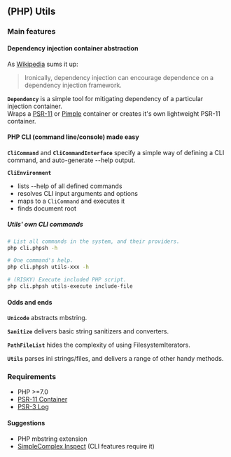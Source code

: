## (PHP) Utils ##

### Main features ###

#### Dependency injection container abstraction ####

As [Wikipedia](https://en.wikipedia.org/wiki/Dependency_injection#Disadvantages) sums it up:
> Ironically, dependency injection can encourage dependence on a dependency injection framework.

**``` Dependency ```** is a simple tool for mitigating dependency of a particular injection container.  
Wraps a [PSR-11](https://github.com/container-interop/fig-standards/blob/container-configuration/proposed/container.md)
or [Pimple](http://pimple.sensiolabs.org) container or creates it's own lightweight PSR-11 container.

#### PHP CLI (command line/console) made easy ####

**``` CliCommand ```** and **``` CliCommandInterface ```**
specify a simple way of defining a CLI command, and auto-generate --help output.

**``` CliEnvironment ```** 

- lists --help of all defined commands
- resolves CLI input arguments and options
- maps to a ``` CliCommand ``` and executes it
- finds document root

##### Utils' own CLI commands #####

```bash
# List all commands in the system, and their providers.
php cli.phpsh -h

# One command's help.
php cli.phpsh utils-xxx -h

# (RISKY) Execute included PHP script.
php cli.phpsh utils-execute include-file
```

#### Odds and ends ####

**``` Unicode ```** abstracts mbstring.

**``` Sanitize ```** delivers basic string sanitizers and converters.

**``` PathFileList ```** hides the complexity of using FilesystemIterators.

**``` Utils ```** parses ini strings/files, and delivers a range of other handy methods.

### Requirements ###

- PHP >=7.0
- [PSR-11 Container](https://github.com/php-fig/container)
- [PSR-3 Log](https://github.com/php-fig/log)

#### Suggestions ####

- PHP mbstring extension<!-- - PHP intl extension -->
- [SimpleComplex Inspect](https://github.com/simplecomplex/inspect) (CLI features require it)

